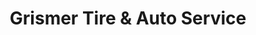 ---
title: "Grismer Tire & Auto Service"
url: /columbus/grismer-tire-and-auto-service/
shop: car repair
---